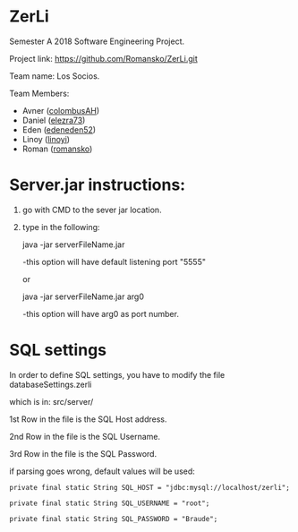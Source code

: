 # ZerLi
Semester A 2018 Software Engineering Project.


Project link: https://github.com/Romansko/ZerLi.git


Team name: Los Socios.

Team Members: 
- Avner ([colombusAH](https://github.com/colombusAH))
- Daniel ([elezra73](https://github.com/elezra73))
- Eden ([edeneden52](https://github.com/edeneden52))
- Linoy ([linoyi](https://github.com/linoyi))
- Roman ([romansko](https://github.com/romansko))


# Server.jar instructions:

1. go with CMD to the sever jar location.

2. type in the following:

    java -jar serverFileName.jar 
    
    -this option will have default listening port "5555"
                            
    or 
    
    java -jar serverFileName.jar arg0
    
    -this option will have arg0 as port number.
			    

    
# SQL settings

In order to define SQL settings, you have to modify the file databaseSettings.zerli

which is in: src/server/

1st Row in the file is the SQL Host address.

2nd Row in the file is the SQL Username.

3rd Row in the file is the SQL Password.

if parsing goes wrong, default values will be used:

	private final static String SQL_HOST = "jdbc:mysql://localhost/zerli"; 
	
	private final static String SQL_USERNAME = "root";
	
	private final static String SQL_PASSWORD = "Braude";
                             
                             
       

